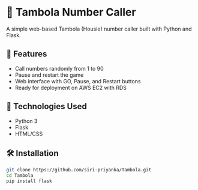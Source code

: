 # 🎲 Tambola Number Caller

A simple web-based Tambola (Housie) number caller built with Python and Flask.

## 🚀 Features
- Call numbers randomly from 1 to 90
- Pause and restart the game
- Web interface with GO, Pause, and Restart buttons
- Ready for deployment on AWS EC2 with RDS

## 🧰 Technologies Used
- Python 3
- Flask
- HTML/CSS

## 🛠️ Installation

```bash
git clone https://github.com/siri-priyanka/Tambola.git
cd Tambola
pip install flask
